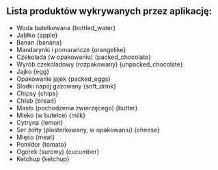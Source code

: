 ## Lista produktów wykrywanych przez aplikację:
- Woda butelkowana {bottled_water}
- Jabłko {apple}
- Banan {banana}
- Mandarynki i pomarańcze {orangelike}
- Czekolada (w opakowaniu) {packed_chocolate}
- Wyrób czekoladowy (rozpakowany) {unpacked_chocolate}
- Jajko {egg}
- Opakowanie jajek {packed_eggs}
- Słodki napój gazowany {soft_drink}
- Chipsy {chips}
- Chleb {bread}
- Masło (pochodzenia zwierzęcego) {butter}
- Mleko (w butelce) {milk}
- Cytryna {lemon}
- Ser żółty (plasterkowany, w opakowaniu) {cheese}
- Mięso {meat}
- Pomidor {tomato}
- Ogórek (surowy) {cucumber}
- Ketchup {ketchup}
